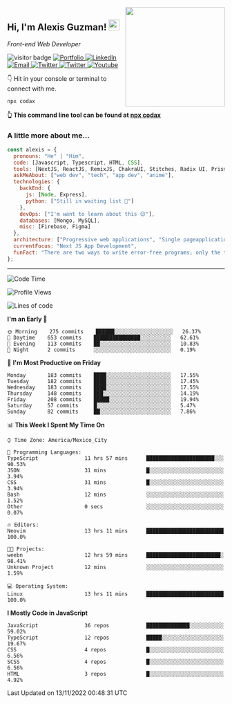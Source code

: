 <img align='right' src="https://media.giphy.com/media/M9gbBd9nbDrOTu1Mqx/giphy.gif" width="230">
<h2>Hi, I'm Alexis Guzman! <img src="https://media.giphy.com/media/hvRJCLFzcasrR4ia7z/giphy.gif" width="25px"></h2>
<p><em>Front-end Web Developer</em></p>

<p>
  <img src="https://visitor-badge.glitch.me/badge?page_id=a12989x.a12989x&left_color=black&right_color=gray" alt="visitor badge"/>
  <a href='https://www.codingcodax.dev/' target='_blank'>
    <img alt='Portfolio' src='https://img.shields.io/badge/Portfolio-black?logo=vercel&style=flat-square'>
  </a>
  <a href='https://linkedin.com/in/codingcodax/' target='_blank'>
    <img alt='LinkedIn' src='https://img.shields.io/badge/LinkedIn-black?logo=LinkedIn&style=flat-square'>
  </a>
  <a href='mailto:codingcodax@gmail.com' target='_blank'>
    <img alt='Email' src='https://img.shields.io/badge/Email-black?logo=Gmail&style=flat-square'>
  </a>
  <a href='https://twitter.com/codingcodax' target='_blank'>
    <img alt='Twitter' src='https://img.shields.io/badge/Twitter-black?logo=Twitter&style=flat-square'>
  </a>
  <a href='https://www.instagram.com/codingcodax/' target='_blank'>
    <img alt='Twitter' src='https://img.shields.io/badge/Instagram-black?logo=Instagram&style=flat-square'>
  </a>
  <a href='https://www.youtube.com/channel/UCMY0GhV1HuX4XdbgalC77VQ' target='_blank'>
    <img alt='Youtube' src='https://img.shields.io/badge/YouTube-black?logo=Youtube&style=flat-square'>
  </a>
</p>

👇 Hit in your console or terminal to connect with me.

```bash
npx codax
```
**👆 This command line tool can be found at [npx codax](https://github.com/a12989x/npx-codax)**

<h3>A little more about me...</h3>

```javascript
const alexis = {
  pronouns: "He" | "Him",
  code: [Javascript, Typescript, HTML, CSS],
  tools: [NextJS, ReactJS, RemixJS, ChakraUI, Stitches, Radix UI, Prisma],
  askMeAbout: ["web dev", "tech", "app dev", "anime"],
  technologies: {
    backEnd: {
      js: [Node, Express],
      python: ["Still in waiting list 🥲"]
    },
    devOps: ["I'm want to learn about this 😊"],
    databases: [Mongo, MySQL],
    misc: [Firebase, Figma]
  },
  architecture: ["Progressive web applications", "Single pageapplications"],
  currentFocus: "Next JS App Development",
  funFact: "There are two ways to write error-free programs; only the third one works"
};
```

---

<!--START_SECTION:waka-->
![Code Time](http://img.shields.io/badge/Code%20Time-912%20hrs%2014%20mins-blue)

![Profile Views](http://img.shields.io/badge/Profile%20Views-3-blue)

![Lines of code](https://img.shields.io/badge/From%20Hello%20World%20I%27ve%20Written-1%20Million%20lines%20of%20code-blue)

**I'm an Early 🐤** 

```text
🌞 Morning    275 commits    ██████░░░░░░░░░░░░░░░░░░░   26.37% 
🌆 Daytime    653 commits    ███████████████░░░░░░░░░░   62.61% 
🌃 Evening    113 commits    ██░░░░░░░░░░░░░░░░░░░░░░░   10.83% 
🌙 Night      2 commits      ░░░░░░░░░░░░░░░░░░░░░░░░░   0.19%

```
📅 **I'm Most Productive on Friday** 

```text
Monday       183 commits    ████░░░░░░░░░░░░░░░░░░░░░   17.55% 
Tuesday      182 commits    ████░░░░░░░░░░░░░░░░░░░░░   17.45% 
Wednesday    183 commits    ████░░░░░░░░░░░░░░░░░░░░░   17.55% 
Thursday     148 commits    ███░░░░░░░░░░░░░░░░░░░░░░   14.19% 
Friday       208 commits    █████░░░░░░░░░░░░░░░░░░░░   19.94% 
Saturday     57 commits     █░░░░░░░░░░░░░░░░░░░░░░░░   5.47% 
Sunday       82 commits     ██░░░░░░░░░░░░░░░░░░░░░░░   7.86%

```


📊 **This Week I Spent My Time On** 

```text
⌚︎ Time Zone: America/Mexico_City

💬 Programming Languages: 
TypeScript               11 hrs 57 mins      ██████████████████████░░░   90.53% 
JSON                     31 mins             █░░░░░░░░░░░░░░░░░░░░░░░░   3.94% 
CSS                      31 mins             █░░░░░░░░░░░░░░░░░░░░░░░░   3.94% 
Bash                     12 mins             ░░░░░░░░░░░░░░░░░░░░░░░░░   1.52% 
Other                    0 secs              ░░░░░░░░░░░░░░░░░░░░░░░░░   0.07%

🔥 Editors: 
Neovim                   13 hrs 11 mins      █████████████████████████   100.0%

🐱‍💻 Projects: 
weebn                    12 hrs 59 mins      ████████████████████████░   98.41% 
Unknown Project          12 mins             ░░░░░░░░░░░░░░░░░░░░░░░░░   1.59%

💻 Operating System: 
Linux                    13 hrs 11 mins      █████████████████████████   100.0%

```

**I Mostly Code in JavaScript** 

```text
JavaScript               36 repos            ██████████████░░░░░░░░░░░   59.02% 
TypeScript               12 repos            █████░░░░░░░░░░░░░░░░░░░░   19.67% 
CSS                      4 repos             █░░░░░░░░░░░░░░░░░░░░░░░░   6.56% 
SCSS                     4 repos             █░░░░░░░░░░░░░░░░░░░░░░░░   6.56% 
HTML                     3 repos             █░░░░░░░░░░░░░░░░░░░░░░░░   4.92%

```



 Last Updated on 13/11/2022 00:48:31 UTC
<!--END_SECTION:waka-->
